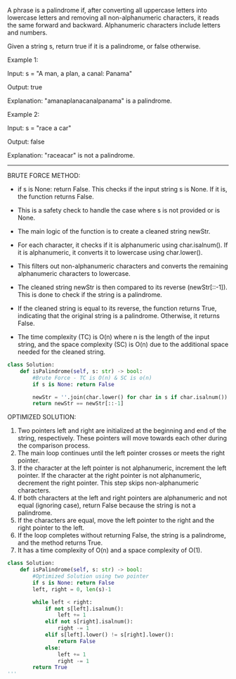 A phrase is a palindrome if, after converting all uppercase letters into lowercase letters and removing all non-alphanumeric characters, it reads the same forward 
and backward. Alphanumeric characters include letters and numbers.

Given a string s, return true if it is a palindrome, or false otherwise.

Example 1:

Input: s = "A man, a plan, a canal: Panama"

Output: true

Explanation: "amanaplanacanalpanama" is a palindrome.

Example 2:

Input: s = "race a car"

Output: false

Explanation: "raceacar" is not a palindrome.

_________________________________________________________________________________________________________________________________

BRUTE FORCE METHOD:

 * if s is None: return False. This checks if the input string s is None. If it is, the function returns False.
 * This is a safety check to handle the case where s is not provided or is None.
 * The main logic of the function is to create a cleaned string newStr. 
 * For each character, it checks if it is alphanumeric using char.isalnum(). If it is alphanumeric, it converts it to lowercase using char.lower(). 
 * This filters out non-alphanumeric characters and converts the remaining alphanumeric characters to lowercase.
 * The cleaned string newStr is then compared to its reverse (newStr[::-1]). This is done to check if the string is a palindrome.
 * If the cleaned string is equal to its reverse, the function returns True, indicating that the original string is a palindrome. Otherwise, it returns False.

 * The time complexity (TC) is O(n) where n is the length of the input string, and the space complexity (SC) is O(n) due to the additional space
   needed for the cleaned string.

```python
class Solution:
    def isPalindrome(self, s: str) -> bool:
        #Brute Force - TC is O(n) & SC is o(n)
        if s is None: return False

        newStr = ''.join(char.lower() for char in s if char.isalnum())
        return newStr == newStr[::-1]
```


OPTIMIZED SOLUTION:

1. Two pointers left and right are initialized at the beginning and end of the string, respectively. These pointers will move towards each other during the comparison process.
2. The main loop continues until the left pointer crosses or meets the right pointer.
3. If the character at the left pointer is not alphanumeric, increment the left pointer. If the character at the right pointer is not alphanumeric, decrement the
   right pointer. This step skips non-alphanumeric characters.
4. If both characters at the left and right pointers are alphanumeric and not equal (ignoring case), return False because the string is not a palindrome.
5. If the characters are equal, move the left pointer to the right and the right pointer to the left.
6. If the loop completes without returning False, the string is a palindrome, and the method returns True.
7. It has a time complexity of O(n) and a space complexity of O(1).

```python
class Solution:
    def isPalindrome(self, s: str) -> bool:
        #Optimized Solution using two pointer
        if s is None: return False
        left, right = 0, len(s)-1

        while left < right:
            if not s[left].isalnum():
                left += 1
            elif not s[right].isalnum():
                right -= 1
            elif s[left].lower() != s[right].lower():
                return False
            else:
                left += 1
                right -= 1
        return True
'''




